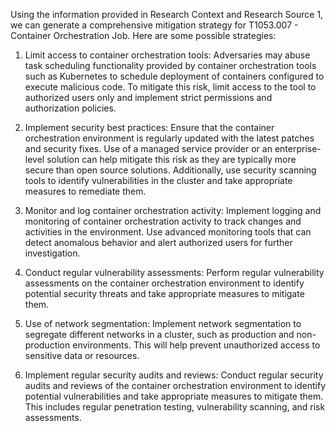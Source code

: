 Using the information provided in Research Context and Research Source 1, we can generate a comprehensive mitigation strategy for T1053.007 - Container Orchestration Job. Here are some possible strategies:

1. Limit access to container orchestration tools: Adversaries may abuse task scheduling functionality provided by container orchestration tools such as Kubernetes to schedule deployment of containers configured to execute malicious code. To mitigate this risk, limit access to the tool to authorized users only and implement strict permissions and authorization policies.

2. Implement security best practices: Ensure that the container orchestration environment is regularly updated with the latest patches and security fixes. Use of a managed service provider or an enterprise-level solution can help mitigate this risk as they are typically more secure than open source solutions. Additionally, use security scanning tools to identify vulnerabilities in the cluster and take appropriate measures to remediate them.

3. Monitor and log container orchestration activity: Implement logging and monitoring of container orchestration activity to track changes and activities in the environment. Use advanced monitoring tools that can detect anomalous behavior and alert authorized users for further investigation.

4. Conduct regular vulnerability assessments: Perform regular vulnerability assessments on the container orchestration environment to identify potential security threats and take appropriate measures to mitigate them.

5. Use of network segmentation: Implement network segmentation to segregate different networks in a cluster, such as production and non-production environments. This will help prevent unauthorized access to sensitive data or resources.

6. Implement regular security audits and reviews: Conduct regular security audits and reviews of the container orchestration environment to identify potential vulnerabilities and take appropriate measures to mitigate them. This includes regular penetration testing, vulnerability scanning, and risk assessments.